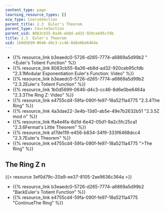 ```yaml
---
content_type: page
learning_resource_types: []
ocw_type: CourseSection
parent_title: 2.3  Euler's Theorem
parent_type: CourseSection
parent_uid: 8083cb55-8a36-eb8d-ad32-920ceb95cfdb
title: 2.3  Euler's Theorem
uid: 1b0d5699-0646-d4c3-cc46-8d6e0be6464a
---
```


*   {{% resource_link b3eaedc0-5726-d265-7774-a6869a5d99b2 "\<Euler's Totient Function" %}}
*   {{% resource_link 8083cb55-8a36-eb8d-ad32-920ceb95cfdb "2.3.1Modular Exponentiation Euler's Function: Video" %}}
*   {{% resource_link b3eaedc0-5726-d265-7774-a6869a5d99b2 "2.3.2Euler's Totient Function" %}}
*   {{% resource_link 1b0d5699-0646-d4c3-cc46-8d6e0be6464a "2.3.3The Ring Z: Video" %}}
*   {{% resource_link e4755cd4-59fa-090f-fe97-18a5211a4775 "2.3.4The Ring" %}}
*   {{% resource_link 4a3dae22-3e4b-13d0-ab5e-49e7b2632b51 "2.3.5Z mod n" %}}
*   {{% resource_link ffa4e4fa-6d1d-6e42-05d1-9a2c5fc25ca1 "2.3.6Fermat's Little Theorem" %}}
*   {{% resource_link a17de119-e456-b834-34f9-333f6468dcc4 "2.3.7Euler's Theorem" %}}
*   {{% resource_link e4755cd4-59fa-090f-fe97-18a5211a4775 "\>The Ring" %}}

The Ring Z n
------------

{{< resource 3ef0d79c-20a9-ee37-8105-2ae9636c364a >}}

*   {{% resource_link b3eaedc0-5726-d265-7774-a6869a5d99b2 "BackEuler's Totient Function" %}}
*   {{% resource_link e4755cd4-59fa-090f-fe97-18a5211a4775 "ContinueThe Ring" %}}